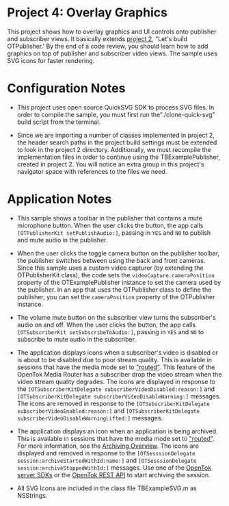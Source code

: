 Project 4: Overlay Graphics
==================================

This project shows how to overlay graphics and UI controls onto publisher and 
subscriber views. It basically extends [project 2][1], "Let's build
OTPublisher.' By the end of a code review, you should learn how to add
graphics on top of publisher and subscriber video views. The sample uses
SVG icons for faster rendering.


Configuration Notes
===================

*   This project uses open source QuickSVG SDK to process SVG files. In order
    to compile the sample, you must first run the"./clone-quick-svg" build
    script from the terminal.

*   Since we are importing a number of classes implemented in project 2, the
    header search paths in the project build settings must be extended to look
    in the project 2 directory. Additionally, we must recompile the 
    implementation files in order to continue using the TBExamplePublisher,
    created in project 2. You will notice an extra group in this project's 
    navigator space with references to the files we need.
    

Application Notes
=================

*  This sample shows a toolbar in the publisher that contains a mute microphone
   button. When the user clicks the button, the app calls
   `[OTPublisherKit setPublishAudio:]`, passing in `YES` and `NO` to publish
   and mute audio in the publisher.

*  When the user clicks the toggle camera button on the publisher toolbar, the
   publisher switches between using the back and front cameras. Since this
   sample uses a custom video capturer (by extending the OTPublisherKit class),
   the code sets the `videoCapture.cameraPosition` property of the
   OTExamplePublisher instance to set the camera used by the publisher. In an
   app that uses the OTPublisher class to define the publisher, you can set the
   `cameraPosition` property of the OTPublisher instance.

*  The volume mute button on the subscriber view turns the subscriber's audio
   on and off. When the user clicks the button, the app calls
   `[OTSubscriberKit setSubscribeToAudio:]`, passing in `YES` and `NO` to
   subscribe to mute audio in the subscriber.

*  The application displays icons when a subscriber's video is disabled or
   is about to be disabled due to poor stream quality. This is available in
   sessions that have the media mode set to ["routed"][2]. This feature of
   the OpenTok Media Router has a subscriber drop the video stream when the
   video stream quality degrades. The icons are displayed in response to the
   `[OTSubscriberKitDelegate subscriberVideoDisabled:reason:]` and
   `[OTSubscriberKitDelegate subscriberVideoDisableWarning:]` messages. The
   icons are removed in response to the
   `[OTSubscriberKitDelegate subscriberVideoEnabled:reason:]` and
   `[OTSubscriberKitDelegate subscriberVideoDisableWarningLifted:]` messages.

*  The application displays an icon when an application is being archived. This
   is available in sessions that have the media mode set to ["routed"][2]. For
   more information, see the [Archiving Overview][3]. The icons are displayed
   and removed in response to the
   `[OTSesssionDelegate session:archiveStartedWithId:name:]` and
   `[OTSesssionDelegate session:archiveStoppedWithId:]` messages.
   Use one of the [OpenTok server SDKs][4] or the [OpenTok REST API][5] to start
   archiving the session.

*  All SVG Icons are included in the class file TBExampleSVG.m as NSStrings.

[1]: ../2.Lets-Build-OTPublisher
[2]: https://tokbox.com/opentok/tutorials/create-session/#media-mode
[3]: https://tokbox.com/opentok/tutorials/archiving/
[4]: https://tokbox.com/opentok/libraries/server/
[5]: https://tokbox.com/opentok/api/

